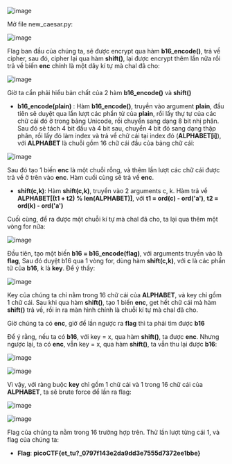 ![image](https://github.com/m01000xd/picoCTF/assets/122852491/6474e721-a01e-41d7-9d0b-7fe0d64adeab)

Mở file new_caesar.py:

![image](https://github.com/m01000xd/picoCTF/assets/122852491/4421e17d-0d14-4e95-b60f-42395eda1c5e)


Flag ban đầu của chúng ta, sẽ được encrypt qua hàm **b16_encode()**, trả về cipher, sau đó, cipher lại qua hàm **shift()**, lại được encrypt
thêm lần nữa rồi trả về biến **enc** chính là một dãy kí tự mà chal đã cho:

![image](https://github.com/m01000xd/picoCTF/assets/122852491/9357b0d5-e014-43c3-88a2-d10b4dae630d)


Giờ ta cần phải hiểu bản chất của 2 hàm **b16_encode()** và **shift()**


* **b16_encode(plain)** : Hàm **b16_encode()**, truyền vào argument **plain**, đầu tiên sẽ duyệt qua lần lượt các phần tử của **plain**, rồi 
lấy thự tự của các chữ cái đó ở trong bảng Unicode, rồi chuyển sang dạng 8 bit nhị phân. Sau đó sẽ tách 4 bit đầu và 4 bit sau, chuyển 4 bit
đó sang dạng thập phân, rồi lấy đó làm index và trả về chữ cái tại index đó (**ALPHABET[i]**), với **ALPHABET** là chuỗi gồm 16 chữ cái đầu 
của bảng chữ cái:


![image](https://github.com/m01000xd/picoCTF/assets/122852491/8f387268-a51b-4ffd-8420-e155ac4399e0)


Sau đó tạo 1 biến **enc** là một chuỗi rỗng, và thêm lần lượt các chữ cái được trả về ở trên vào **enc**. Hàm cuối cùng sẽ trả về **enc**.

* **shift(c,k)**: Hàm **shift(c,k)**, truyền vào 2 arguments c, k. Hàm trả về **ALPHABET[(t1 + t2) % len(ALPHABET)]**, với **t1 = ord(c) - ord('a')**,
**t2 = ord(k) - ord('a')**

Cuối cùng, để ra được một chuỗi kí tự mà chal đã cho, ta lại qua thêm một vòng for nữa:

![image](https://github.com/m01000xd/picoCTF/assets/122852491/b2cbc393-06b5-424a-a117-01bda74c37b4)

Đầu tiên, tạo một biến **b16 = b16_encode(flag)**, với arguments truyền vào là **flag**, Sau đó duyệt b16 qua 1 vòng for, dùng hàm **shift(c,k)**,
với **c** là các phần tử của **b16**, k là **key**. Để ý thấy:

![image](https://github.com/m01000xd/picoCTF/assets/122852491/ea41fe2c-7aec-4e8c-a31b-1a65c26d1378)

Key của chúng ta chỉ nằm trong 16 chữ cái của **ALPHABET**, và key chỉ gồm 1 chữ cái. Sau khi qua hàm **shift()**, tạo 1 biến **enc**, get hết chữ cái
mà hàm **shift()** trả về, rồi in ra màn hình chính là chuỗi kí tự mà chal đã cho.

Giờ chúng ta có **enc**, giờ để lần ngược ra **flag** thì ta phải tìm được **b16**

Để ý rằng, nếu ta có **b16**, với key = x, qua hàm **shift()**, ta được **enc**. Nhưng ngược lại, ta có **enc**, vẫn key = x, qua hàm **shift()**, ta vẫn thu lại được **b16**:

![image](https://github.com/m01000xd/picoCTF/assets/122852491/0e58f3be-0653-42c7-bdce-a7bf5fc138dd)

![image](https://github.com/m01000xd/picoCTF/assets/122852491/de953941-4d85-48a3-a28d-b39ce14d86ab)

Vì vậy, với ràng buộc **key** chỉ gồm 1 chữ cái và 1 trong 16 chữ cái của **ALPHABET**, ta sẽ brute force để lần ra flag:

![image](https://github.com/m01000xd/picoCTF/assets/122852491/9d8de116-ecf2-4aaa-960e-9b68f583a7ad)

![image](https://github.com/m01000xd/picoCTF/assets/122852491/70494c78-c6e3-49f7-92c8-24dd083035f0)

Flag của chúng ta nằm trong 16 trường hợp trên. Thử lần lượt từng cái 1, và flag của chúng ta:

* **Flag**: **picoCTF{et_tu?_0797f143e2da9dd3e7555d7372ee1bbe}**



